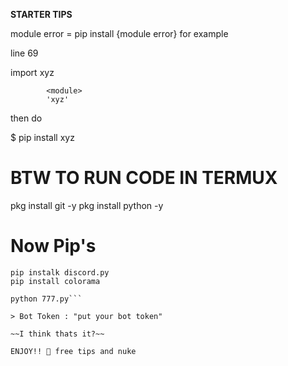 **STARTER TIPS**

module error = pip install {module error}
for example

line 69

import xyz

            <module>
            'xyz'
            
   then do

$ pip install xyz

# BTW TO RUN CODE IN TERMUX

pkg install git -y
pkg install python -y

# Now Pip's


```pip install discord
pip instalk discord.py
pip install colorama

python 777.py```

> Bot Token : "put your bot token"

~~I think thats it?~~

ENJOY!! 🫡 free tips and nuke
